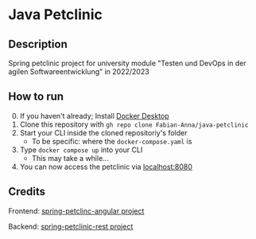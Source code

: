 # Java Petclinic
## Description
Spring petclinic project for university module "Testen und DevOps in der agilen Softwareentwicklung" in 2022/2023

## How to run
0. If you haven't already; Install [Docker Desktop](https://www.docker.com/products/docker-desktop/)
1. Clone this repository with `gh repo clone Fabian-Anna/java-petclinic`
2. Start your CLI inside the cloned repositoriy's folder 
    - To be specific: where the `docker-compose.yaml` is
3. Type `docker compose up` into your CLI
    - This may take a while...
4. You can now access the petclinic via [localhost:8080](localhost:8080)

## Credits
Frontend: [spring-petclinc-angular project](https://github.com/spring-petclinic/spring-petclinic-angular)

Backend: [spring-petclinic-rest project](https://github.com/spring-petclinic/spring-petclinic-rest)
